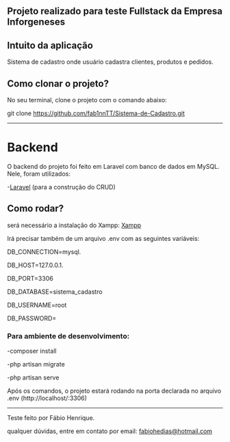 Projeto realizado para teste Fullstack da Empresa Inforgeneses
---

## Intuito da aplicação

Sistema de cadastro onde usuário cadastra clientes, produtos e pedidos.

## Como clonar o projeto?

No seu terminal, clone o projeto com o comando abaixo:

git clone https://github.com/fab1nnTT/Sistema-de-Cadastro.git

---

# Backend

O backend do projeto foi feito em Laravel com banco de dados em MySQL.
Nele, foram utilizados:

-[Laravel](https://laravel.com/docs/10.x/installation) (para a construção do CRUD)


## Como rodar?
será necessário a instalação do Xampp:
[Xampp](https://www.apachefriends.org/pt_br/download.html)

Irá precisar também de um arquivo .env com as seguintes variáveis:

DB_CONNECTION=mysql.

DB_HOST=127.0.0.1.

DB_PORT=3306

DB_DATABASE=sistema_cadastro

DB_USERNAME=root

DB_PASSWORD=

### Para ambiente de desenvolvimento:

-composer install

-php artisan migrate

-php artisan serve


Após os comandos, o projeto estará rodando na porta declarada no arquivo .env (http://localhost/:3306)

---


Teste feito por Fábio Henrique.

qualquer dúvidas, entre em contato por email: fabiohedias@hotmail.com
